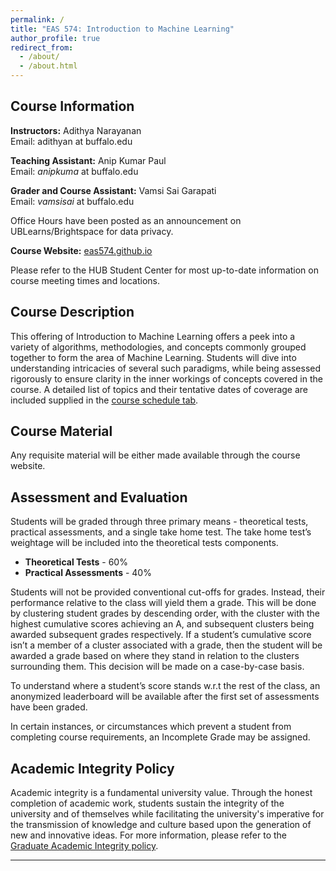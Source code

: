 ```yaml
---
permalink: /
title: "EAS 574: Introduction to Machine Learning"
author_profile: true
redirect_from: 
  - /about/
  - /about.html
---
```


## Course Information
**Instructors:** Adithya Narayanan  
Email: adithyan at buffalo.edu

**Teaching Assistant:** Anip Kumar Paul  
Email: *anipkuma* at buffalo.edu  

**Grader and Course Assistant:** Vamsi Sai Garapati  
Email: *vamsisai* at buffalo.edu 

Office Hours have been posted as an announcement on UBLearns/Brightspace for data privacy.

**Course Website:** [eas574.github.io](eas574.github.io)  

Please refer to the HUB Student Center for most up-to-date information on course meeting times and locations. 


## Course Description
This offering of Introduction to Machine Learning offers a peek into a variety of algorithms, methodologies, and concepts commonly grouped together to form the area of Machine Learning. Students will dive into understanding intricacies of several such paradigms, while being assessed rigorously to ensure clarity in the inner workings of concepts covered in the course. A detailed list of topics and their tentative dates of coverage are included supplied in the [course schedule tab](https://eas574.github.io/schedule/).


## Course Material
Any requisite material will be either made available through the course website.


## Assessment and Evaluation
Students will be graded through three primary means - theoretical tests, practical assessments, and a single take home test. The take home test’s weightage will be included into the theoretical tests components.

- **Theoretical Tests** - 60%  
- **Practical Assessments** - 40%  

Students will not be provided conventional cut-offs for grades. Instead, their performance relative to the class will yield them a grade. This will be done by clustering student grades by descending order, with the cluster with the highest cumulative scores achieving an A, and subsequent clusters being awarded subsequent grades respectively. If a student’s cumulative score isn’t a member of a cluster associated with a grade, then the student will be awarded a grade based on where they stand in relation to the clusters surrounding them. This decision will be made on a case-by-case basis. 

To understand where a student’s score stands w.r.t the rest of the class, an anonymized leaderboard will be available after the first set of assessments have been graded. 

In certain instances, or circumstances which prevent a student from completing course requirements, an Incomplete Grade may be assigned.  


## Academic Integrity Policy
Academic integrity is a fundamental university value. Through the honest completion of academic work, students sustain the integrity of the university and of themselves while facilitating the university's imperative for the transmission of knowledge and culture based upon the generation of new and innovative ideas. For more information, please refer to the [Graduate Academic Integrity policy](https://www.buffalo.edu/grad/succeed/current-students/policy-library.html#academic-integrity).

---

